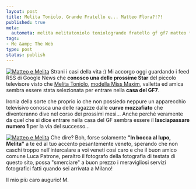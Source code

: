 ```yaml
--- 
layout: post
title: Melita Toniolo, Grande Fratello e... Matteo Flora?!?!
published: true
meta: 
  autometa: melita melitatoniolo toniologrande fratello gf gf7 matteo flora fotografia fotografie nudo
tags: 
- Me &amp; The Web
type: post
status: publish
---
```

[![Matteo e Melita](http://www.lastknight.com/download/melita1.thumbnail.jpg)](http://www.lastknight.com/download/melita1.jpg)
Strani i casi della vita :)  Mi accorgo oggi guardando i feed RSS di Google News che **conosco una delle prossime Star** del piccolo televisore visto che [Melita Toniolo](http://www.melitatoniolo.com), [modella Miss Maxim](http://www.maximonline.com/miss_maxim/miss_maxim_girl_template.aspx?id=10), valletta ed amica sembra essere stata selezionata per entrare nella **casa del GF7**.   
  
Ironia della sorte che proprio io che non possiedo neppure un apparecchio televisivo conosca una delle ragazze dalle **curve mozzafiato** che diventeranno dive nel corso dei prossimi mesi... Anche perché veramente da quel che si dice entrare nella casa del GF sembra essere il **lasciapassare numero 1** per la via del successo...  

[![Matteo e Melita](http://www.lastknight.com/download/melita2.thumbnail.jpg)](http://www.lastknight.com/download/melita2.jpg)
Che dire? Boh, forse solamente **"In bocca al lupo, Melita"** a te ed al tuo accento pesantemente veneto, sperando che non caschi troppo nell'intercalare a voi veneti così caro e che il buon amico comune Luca Patrone, peraltro il fotografo della fotografia di testata di questo sito, possa "smerciare" a buon prezzo i meravigliosi servizi fotografici fatti quando sei arrivata a Milano!  

Il mio più caro augurio! M. 
